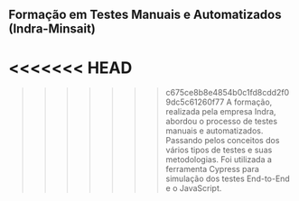 ## Formação em Testes Manuais e Automatizados (Indra-Minsait)


<<<<<<< HEAD
=======

>>>>>>> c675ce8b8e4854b0c1fd8cdd2f09dc5c61260f77
A formação, realizada pela empresa Indra, abordou o processo de testes manuais e automatizados. Passando pelos conceitos dos vários tipos de testes e suas metodologias.  Foi utilizada a ferramenta Cypress para simulação dos testes End-to-End e o JavaScript.



